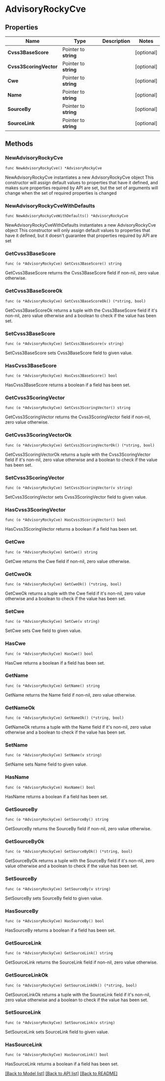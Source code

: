 # AdvisoryRockyCve

## Properties

Name | Type | Description | Notes
------------ | ------------- | ------------- | -------------
**Cvss3BaseScore** | Pointer to **string** |  | [optional] 
**Cvss3ScoringVector** | Pointer to **string** |  | [optional] 
**Cwe** | Pointer to **string** |  | [optional] 
**Name** | Pointer to **string** |  | [optional] 
**SourceBy** | Pointer to **string** |  | [optional] 
**SourceLink** | Pointer to **string** |  | [optional] 

## Methods

### NewAdvisoryRockyCve

`func NewAdvisoryRockyCve() *AdvisoryRockyCve`

NewAdvisoryRockyCve instantiates a new AdvisoryRockyCve object
This constructor will assign default values to properties that have it defined,
and makes sure properties required by API are set, but the set of arguments
will change when the set of required properties is changed

### NewAdvisoryRockyCveWithDefaults

`func NewAdvisoryRockyCveWithDefaults() *AdvisoryRockyCve`

NewAdvisoryRockyCveWithDefaults instantiates a new AdvisoryRockyCve object
This constructor will only assign default values to properties that have it defined,
but it doesn't guarantee that properties required by API are set

### GetCvss3BaseScore

`func (o *AdvisoryRockyCve) GetCvss3BaseScore() string`

GetCvss3BaseScore returns the Cvss3BaseScore field if non-nil, zero value otherwise.

### GetCvss3BaseScoreOk

`func (o *AdvisoryRockyCve) GetCvss3BaseScoreOk() (*string, bool)`

GetCvss3BaseScoreOk returns a tuple with the Cvss3BaseScore field if it's non-nil, zero value otherwise
and a boolean to check if the value has been set.

### SetCvss3BaseScore

`func (o *AdvisoryRockyCve) SetCvss3BaseScore(v string)`

SetCvss3BaseScore sets Cvss3BaseScore field to given value.

### HasCvss3BaseScore

`func (o *AdvisoryRockyCve) HasCvss3BaseScore() bool`

HasCvss3BaseScore returns a boolean if a field has been set.

### GetCvss3ScoringVector

`func (o *AdvisoryRockyCve) GetCvss3ScoringVector() string`

GetCvss3ScoringVector returns the Cvss3ScoringVector field if non-nil, zero value otherwise.

### GetCvss3ScoringVectorOk

`func (o *AdvisoryRockyCve) GetCvss3ScoringVectorOk() (*string, bool)`

GetCvss3ScoringVectorOk returns a tuple with the Cvss3ScoringVector field if it's non-nil, zero value otherwise
and a boolean to check if the value has been set.

### SetCvss3ScoringVector

`func (o *AdvisoryRockyCve) SetCvss3ScoringVector(v string)`

SetCvss3ScoringVector sets Cvss3ScoringVector field to given value.

### HasCvss3ScoringVector

`func (o *AdvisoryRockyCve) HasCvss3ScoringVector() bool`

HasCvss3ScoringVector returns a boolean if a field has been set.

### GetCwe

`func (o *AdvisoryRockyCve) GetCwe() string`

GetCwe returns the Cwe field if non-nil, zero value otherwise.

### GetCweOk

`func (o *AdvisoryRockyCve) GetCweOk() (*string, bool)`

GetCweOk returns a tuple with the Cwe field if it's non-nil, zero value otherwise
and a boolean to check if the value has been set.

### SetCwe

`func (o *AdvisoryRockyCve) SetCwe(v string)`

SetCwe sets Cwe field to given value.

### HasCwe

`func (o *AdvisoryRockyCve) HasCwe() bool`

HasCwe returns a boolean if a field has been set.

### GetName

`func (o *AdvisoryRockyCve) GetName() string`

GetName returns the Name field if non-nil, zero value otherwise.

### GetNameOk

`func (o *AdvisoryRockyCve) GetNameOk() (*string, bool)`

GetNameOk returns a tuple with the Name field if it's non-nil, zero value otherwise
and a boolean to check if the value has been set.

### SetName

`func (o *AdvisoryRockyCve) SetName(v string)`

SetName sets Name field to given value.

### HasName

`func (o *AdvisoryRockyCve) HasName() bool`

HasName returns a boolean if a field has been set.

### GetSourceBy

`func (o *AdvisoryRockyCve) GetSourceBy() string`

GetSourceBy returns the SourceBy field if non-nil, zero value otherwise.

### GetSourceByOk

`func (o *AdvisoryRockyCve) GetSourceByOk() (*string, bool)`

GetSourceByOk returns a tuple with the SourceBy field if it's non-nil, zero value otherwise
and a boolean to check if the value has been set.

### SetSourceBy

`func (o *AdvisoryRockyCve) SetSourceBy(v string)`

SetSourceBy sets SourceBy field to given value.

### HasSourceBy

`func (o *AdvisoryRockyCve) HasSourceBy() bool`

HasSourceBy returns a boolean if a field has been set.

### GetSourceLink

`func (o *AdvisoryRockyCve) GetSourceLink() string`

GetSourceLink returns the SourceLink field if non-nil, zero value otherwise.

### GetSourceLinkOk

`func (o *AdvisoryRockyCve) GetSourceLinkOk() (*string, bool)`

GetSourceLinkOk returns a tuple with the SourceLink field if it's non-nil, zero value otherwise
and a boolean to check if the value has been set.

### SetSourceLink

`func (o *AdvisoryRockyCve) SetSourceLink(v string)`

SetSourceLink sets SourceLink field to given value.

### HasSourceLink

`func (o *AdvisoryRockyCve) HasSourceLink() bool`

HasSourceLink returns a boolean if a field has been set.


[[Back to Model list]](../README.md#documentation-for-models) [[Back to API list]](../README.md#documentation-for-api-endpoints) [[Back to README]](../README.md)


